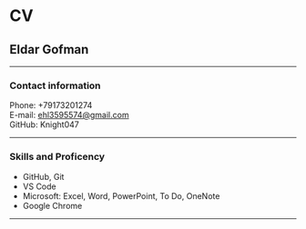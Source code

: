 # CV

## Eldar Gofman
**********
### Contact information
Phone: +79173201274  
E-mail: ehl3595574@gmail.com  
GitHub: Knight047  
**********
### Skills and Proficency
* GitHub, Git  
* VS Code  
* Microsoft: Excel, Word, PowerPoint, To Do, OneNote  
* Google Chrome  
***********